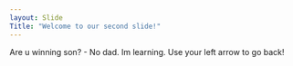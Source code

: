 ```yaml
---
layout: Slide 
Title: "Welcome to our second slide!" 
---
```

Are u winning son? - No dad. Im learning. 
Use your left arrow to go back!
